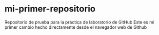 # mi-primer-repositorio
Repositorio de prueba para la práctica de laboratorio de GitHub 
Este es mi primer cambio hecho directamente desde el navegador web de Github
